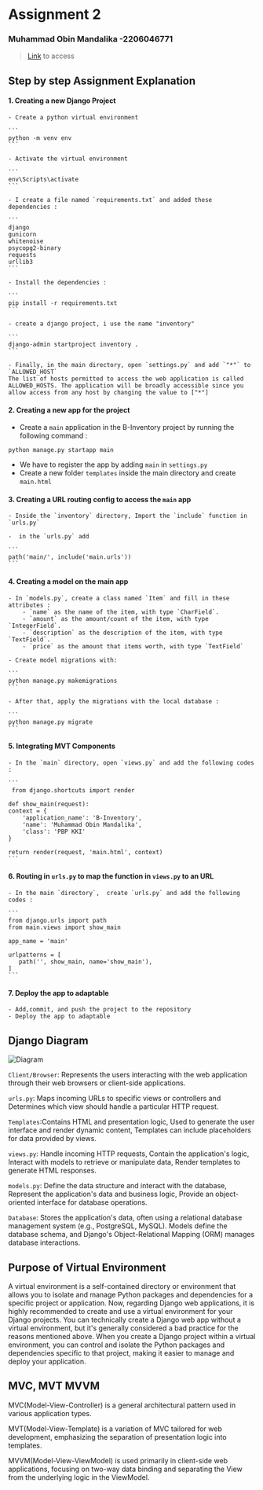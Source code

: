 # Assignment 2
### Muhammad Obin Mandalika -2206046771

> [Link](https://b-inventorypro.adaptable.app/) to access

## Step by step Assignment Explanation

#### 1. Creating a new Django Project
    - Create a python virtual environment

    ```
    python -m venv env
    ```

    - Activate the virtual environment

    ```
    env\Scripts\activate
    ```

    - I create a file named `requirements.txt` and added these dependencies :
    
    ```
    django
    gunicorn
    whitenoise
    psycopg2-binary
    requests
    urllib3
    ``` 

    - Install the dependencies :
    
    ```
    pip install -r requirements.txt
    ```

    - create a django project, i use the name "inventory"
    
    ```
    django-admin startproject inventory .
    ```

    - Finally, in the main directory, open `settings.py` and add `"*"` to `ALLOWED_HOST`
    The list of hosts permitted to access the web application is called ALLOWED_HOSTS. The application will be broadly accessible since you allow access from any host by changing the value to ["*"]

#### 2. Creating a new app for the project
  - Create a `main` application in the B-Inventory project by running the following command :
  
  ```
  python manage.py startapp main
  ```

  - We have to register the app by adding `main` in `settings.py`
  - Create a new folder `templates` inside the main directory and create `main.html`

#### 3. Creating a URL routing config to access the `main` app
    - Inside the `inventory` directory, Import the `include` function in `urls.py`

    -  in the `urls.py` add 
   
    ```
    path('main/', include('main.urls'))
    ```

#### 4. Creating a model on the main app
    - In `models.py`, create a class named `Item` and fill in these attributes :
        - `name` as the name of the item, with type `CharField`.
        - `amount` as the amount/count of the item, with type `IntegerField`.
        - `description` as the description of the item, with type `TextField`.
        - `price` as the amount that items worth, with type `TextField`

    - Create model migrations with:
    
    ```
    python manage.py makemigrations
    ```

    - After that, apply the migrations with the local database :
    
    ```
    python manage.py migrate
    ```

#### 5. Integrating MVT Components
    - In the `main` directory, open `views.py` and add the following codes :

    ```
     from django.shortcuts import render

    def show_main(request):
    context = {
        'application_name': 'B-Inventory',
        'name': 'Muhammad Obin Mandalika',
        'class': 'PBP KKI'
    }

    return render(request, 'main.html', context)
    ```

#### 6. Routing in `urls.py` to map the function in `views.py` to an URL
    - In the main `directory`,  create `urls.py` and add the following codes :

    ```
    from django.urls import path
    from main.views import show_main
    
    app_name = 'main'

    urlpatterns = [
       path('', show_main, name='show_main'),
    ]
    ```

#### 7. Deploy the app to adaptable
    - Add,commit, and push the project to the repository 
    - Deploy the app to adaptable

## Django Diagram

![Diagram](https://cdn.discordapp.com/attachments/314315831465213953/1151309311671291977/image.png)

`Client/Browser`: Represents the users interacting with the web application through their web browsers or client-side applications.

`urls.py`: Maps incoming URLs to specific views or controllers and Determines which view should handle a particular HTTP request.

`Templates`:Contains HTML and presentation logic,
Used to generate the user interface and render dynamic content, Templates can include placeholders for data provided by views.

`views.py`: Handle incoming HTTP requests,
Contain the application's logic, Interact with models to retrieve or manipulate data, Render templates to generate HTML responses.

`models.py`: Define the data structure and interact with the database, Represent the application's data and business logic, Provide an object-oriented interface for database operations.

`Database`: Stores the application's data, often using a relational database management system (e.g., PostgreSQL, MySQL). Models define the database schema, and Django's Object-Relational Mapping (ORM) manages database interactions.

## Purpose of Virtual Environment

A virtual environment is a self-contained directory or environment that allows you to isolate and manage Python packages and
dependencies for a specific project or application.
Now, regarding Django web applications, it is highly recommended to create and use a virtual environment for your Django projects. You can technically create a Django web app without a virtual environment, but it's generally considered a bad practice for the reasons mentioned above. When you create a Django project within a virtual environment, you can control and isolate the Python packages and dependencies specific to that project, making it easier to manage and deploy your application.


## MVC, MVT MVVM
MVC(Model-View-Controller) is a general architectural pattern used in various application types.

MVT(Model-View-Template) is a variation of MVC tailored for web development, emphasizing the separation of presentation logic into templates.

MVVM(Model-View-ViewModel) is used primarily in client-side web applications, focusing on two-way data binding and separating the View from the underlying logic in the ViewModel.

